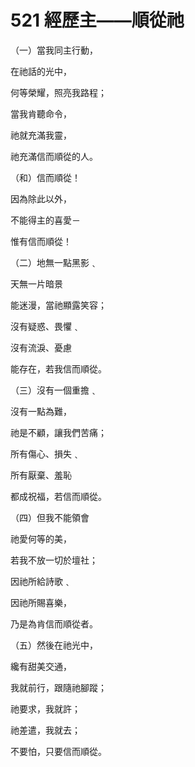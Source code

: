 # 521 經歷主——順從祂

（一）當我同主行動，

在祂話的光中，

何等榮耀，照亮我路程；

當我肯聽命令，

祂就充滿我靈，

祂充滿信而順從的人。

（和）信而順從！

因為除此以外，

不能得主的喜愛－

惟有信而順從！

（二）地無一點黑影﹑

天無一片暗景

能迷漫，當祂顯露笑容；

沒有疑惑、畏懼﹑

沒有流淚、憂慮

能存在，若我信而順從。

（三）沒有一個重擔﹑

沒有一點為難，

祂是不顧，讓我們苦痛；

所有傷心、損失﹑

所有厭棄、羞恥

都成祝福，若信而順從。

（四）但我不能領會

祂愛何等的美，

若我不放一切於壇社；

因祂所給詩歌﹑

因祂所賜喜樂，

乃是為肯信而順從者。

（五）然後在祂光中，

纔有甜美交通，

我就前行，跟隨祂腳蹤；

祂要求，我就許；

祂差遣，我就去；

不要怕，只要信而順從。

